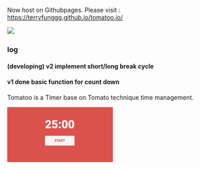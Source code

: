 Now host on Githubpages. Please visit : https://terryfunggg.github.io/tomatoo.io/

<img src="https://api.travis-ci.com/TerryFunggg/tomatoo.svg?branch=main"/>

### log

#### (developing) v2 implement short/long break cycle

#### v1 done basic function for count down

Tomatoo is a Timer base on Tomato technique time management.

<img style="zoom:30%" src="screenshot.png"/>
